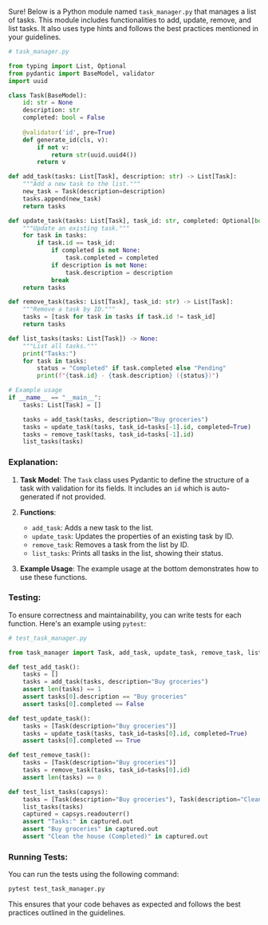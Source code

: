 Sure! Below is a Python module named `task_manager.py` that manages a list of tasks. This module includes functionalities to add, update, remove, and list tasks. It also uses type hints and follows the best practices mentioned in your guidelines.

```python
# task_manager.py

from typing import List, Optional
from pydantic import BaseModel, validator
import uuid

class Task(BaseModel):
    id: str = None
    description: str
    completed: bool = False
    
    @validator('id', pre=True)
    def generate_id(cls, v):
        if not v:
            return str(uuid.uuid4())
        return v

def add_task(tasks: List[Task], description: str) -> List[Task]:
    """Add a new task to the list."""
    new_task = Task(description=description)
    tasks.append(new_task)
    return tasks

def update_task(tasks: List[Task], task_id: str, completed: Optional[bool] = None, description: Optional[str] = None) -> List[Task]:
    """Update an existing task."""
    for task in tasks:
        if task.id == task_id:
            if completed is not None:
                task.completed = completed
            if description is not None:
                task.description = description
            break
    return tasks

def remove_task(tasks: List[Task], task_id: str) -> List[Task]:
    """Remove a task by ID."""
    tasks = [task for task in tasks if task.id != task_id]
    return tasks

def list_tasks(tasks: List[Task]) -> None:
    """List all tasks."""
    print("Tasks:")
    for task in tasks:
        status = "Completed" if task.completed else "Pending"
        print(f"{task.id} - {task.description} ({status})")

# Example usage
if __name__ == "__main__":
    tasks: List[Task] = []

    tasks = add_task(tasks, description="Buy groceries")
    tasks = update_task(tasks, task_id=tasks[-1].id, completed=True)
    tasks = remove_task(tasks, task_id=tasks[-1].id)
    list_tasks(tasks)
```

### Explanation:

1. **Task Model**: The `Task` class uses Pydantic to define the structure of a task with validation for its fields. It includes an `id` which is auto-generated if not provided.

2. **Functions**:
   - `add_task`: Adds a new task to the list.
   - `update_task`: Updates the properties of an existing task by ID.
   - `remove_task`: Removes a task from the list by ID.
   - `list_tasks`: Prints all tasks in the list, showing their status.

3. **Example Usage**: The example usage at the bottom demonstrates how to use these functions.

### Testing:

To ensure correctness and maintainability, you can write tests for each function. Here's an example using `pytest`:

```python
# test_task_manager.py

from task_manager import Task, add_task, update_task, remove_task, list_tasks

def test_add_task():
    tasks = []
    tasks = add_task(tasks, description="Buy groceries")
    assert len(tasks) == 1
    assert tasks[0].description == "Buy groceries"
    assert tasks[0].completed == False

def test_update_task():
    tasks = [Task(description="Buy groceries")]
    tasks = update_task(tasks, task_id=tasks[0].id, completed=True)
    assert tasks[0].completed == True

def test_remove_task():
    tasks = [Task(description="Buy groceries")]
    tasks = remove_task(tasks, task_id=tasks[0].id)
    assert len(tasks) == 0

def test_list_tasks(capsys):
    tasks = [Task(description="Buy groceries"), Task(description="Clean the house", completed=True)]
    list_tasks(tasks)
    captured = capsys.readouterr()
    assert "Tasks:" in captured.out
    assert "Buy groceries" in captured.out
    assert "Clean the house (Completed)" in captured.out
```

### Running Tests:

You can run the tests using the following command:
```sh
pytest test_task_manager.py
```

This ensures that your code behaves as expected and follows the best practices outlined in the guidelines.